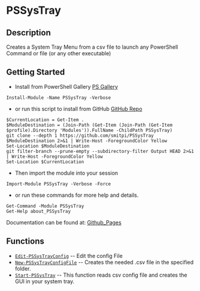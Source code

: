 # PSSysTray
 
## Description
Creates a System Tray Menu from a csv file to launch any PowerShell Command or file (or any other executable)
 
## Getting Started
- Install from PowerShell Gallery [PS Gallery](https://www.powershellgallery.com/packages/PSSysTray)
```
Install-Module -Name PSSysTray -Verbose
```
- or run this script to install from GitHub [GitHub Repo](https://github.com/smitpi/PSSysTray)
```
$CurrentLocation = Get-Item .
$ModuleDestination = (Join-Path (Get-Item (Join-Path (Get-Item $profile).Directory 'Modules')).FullName -ChildPath PSSysTray)
git clone --depth 1 https://github.com/smitpi/PSSysTray $ModuleDestination 2>&1 | Write-Host -ForegroundColor Yellow
Set-Location $ModuleDestination
git filter-branch --prune-empty --subdirectory-filter Output HEAD 2>&1 | Write-Host -ForegroundColor Yellow
Set-Location $CurrentLocation
```
- Then import the module into your session
```
Import-Module PSSysTray -Verbose -Force
```
- or run these commands for more help and details.
```
Get-Command -Module PSSysTray
Get-Help about_PSSysTray
```
Documentation can be found at: [Github_Pages](https://smitpi.github.io/PSSysTray)
 
## Functions
- [`Edit-PSSysTrayConfig`](https://smitpi.github.io/PSSysTray/Edit-PSSysTrayConfig) -- Edit the config File
- [`New-PSSysTrayConfigFile`](https://smitpi.github.io/PSSysTray/New-PSSysTrayConfigFile) -- Creates the needed .csv file in the specified folder.
- [`Start-PSSysTray`](https://smitpi.github.io/PSSysTray/Start-PSSysTray) -- This function reads csv config file and creates the GUI in your system tray.
